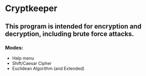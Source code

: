 # Cryptkeeper
## This program is intended for encryption and decryption, including brute force attacks.

### Modes:
* Help menu
* Shift/Caesar Cipher
* Euclidean Algorithm (and Extended)